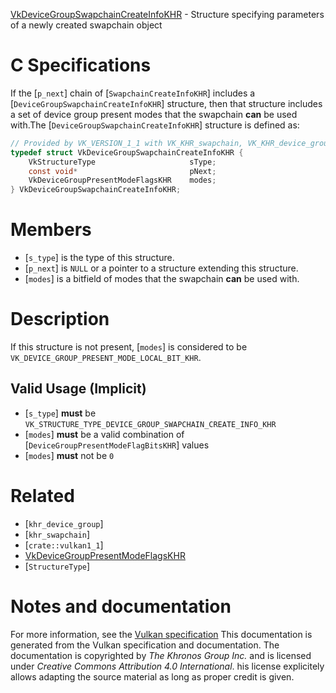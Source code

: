 [VkDeviceGroupSwapchainCreateInfoKHR](https://www.khronos.org/registry/vulkan/specs/1.3-extensions/man/html/VkDeviceGroupSwapchainCreateInfoKHR.html) - Structure specifying parameters of a newly created swapchain object

# C Specifications
If the [`p_next`] chain of [`SwapchainCreateInfoKHR`] includes a
[`DeviceGroupSwapchainCreateInfoKHR`] structure, then that structure
includes a set of device group present modes that the swapchain  **can**  be used
with.The [`DeviceGroupSwapchainCreateInfoKHR`] structure is defined as:
```c
// Provided by VK_VERSION_1_1 with VK_KHR_swapchain, VK_KHR_device_group with VK_KHR_swapchain
typedef struct VkDeviceGroupSwapchainCreateInfoKHR {
    VkStructureType                     sType;
    const void*                         pNext;
    VkDeviceGroupPresentModeFlagsKHR    modes;
} VkDeviceGroupSwapchainCreateInfoKHR;
```

# Members
- [`s_type`] is the type of this structure.
- [`p_next`] is `NULL` or a pointer to a structure extending this structure.
- [`modes`] is a bitfield of modes that the swapchain  **can**  be used with.

# Description
If this structure is not present, [`modes`] is considered to be
`VK_DEVICE_GROUP_PRESENT_MODE_LOCAL_BIT_KHR`.
## Valid Usage (Implicit)
-  [`s_type`] **must**  be `VK_STRUCTURE_TYPE_DEVICE_GROUP_SWAPCHAIN_CREATE_INFO_KHR`
-  [`modes`] **must**  be a valid combination of [`DeviceGroupPresentModeFlagBitsKHR`] values
-  [`modes`] **must**  not be `0`

# Related
- [`khr_device_group`]
- [`khr_swapchain`]
- [`crate::vulkan1_1`]
- [VkDeviceGroupPresentModeFlagsKHR]()
- [`StructureType`]

# Notes and documentation
For more information, see the [Vulkan specification](https://www.khronos.org/registry/vulkan/specs/1.3-extensions/html/vkspec.html)
This documentation is generated from the Vulkan specification and documentation.
The documentation is copyrighted by *The Khronos Group Inc.* and is licensed under *Creative Commons Attribution 4.0 International*.
his license explicitely allows adapting the source material as long as proper credit is given.
        